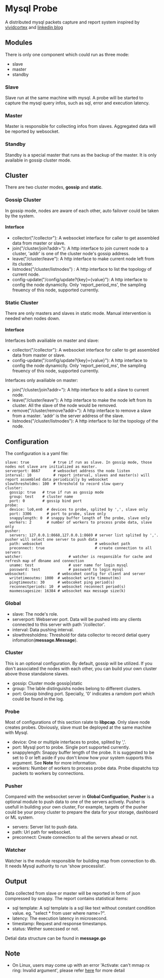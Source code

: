 # Mysql Probe
A distributed mysql packets capture and report system inspired by [vividcortex](https://www.vividcortex.com/) and [linkedin blog](https://engineering.linkedin.com/blog/2017/09/query-analyzer--a-tool-for-analyzing-mysql-queries-without-overh)

## Modules
There is only one component which could run as three mode:
* slave
* master
* standby

### Slave
Slave run at the same machine with mysql. A probe will be started to capture the mysql query infos, such as sql, error and execution latency.

### Master
Master is responsible for collecting infos from slaves. Aggregated data will be reported by websocket.

### Standby
Standby is a special master that runs as the backup of the master. It is only available in gossip cluster mode.

## Cluster
There are two cluster modes, **gossip** and **static**. 

### Gossip Cluster
In gossip mode, nodes are aware of each other, auto failover could be taken by the system.

#### Interface
* collector("/collector"): A websocket interface for caller to get assembled data from master or slave.
* join("/cluster/join?addr="): A http interface to join current node to a cluster, 'addr' is one of the cluster node's gossip address.
* leave("/cluster/leave"): A http interface to make current node left from its cluster.
* listnodes("/cluster/listnodes") : A http interface to list the topology of current node.
* config-update("/config/update?{key}={value}"): A http interface to config the node dynamiclly. Only 'report\_period\_ms', the sampling freuency of this node, supported currently.

### Static Cluster
There are only masters and slaves in static mode. Manual intervention is needed when nodes down.

#### Interface

Interfaces both availiable on master and slave:

* collector("/collector"): A websocket interface for caller to get assembled data from master or slave.
* config-update("/config/update?{key}={value}"): A http interface to config the node dynamiclly. Only 'report\_period\_ms', the sampling freuency of this node, supported currently. 

Interfaces only availiable on master:

* join("/cluster/join?addr="): A http interface to add a slave to current node.
* leave("/cluster/leave"): A http interface to make the node left from its cluster. All the slave of the node would be removed.
* remove("/cluster/remove?addr="): A http interface to remove a slave from a master. 'addr' is the server address of the slave.
* listnodes("/cluster/listnodes"): A http interface to list the topology of the node.

## Configuration
The configuration is a yaml file:

	slave: true           # true if run as slave. In gossip mode, those nodes not slave are initialized as master. 
	serverport: 8667      # websocket address the node listen
	interval: 10          # report interval, slaves and master(s) will report assembled data periodically by websocket
	slowthresholdms: 100  # threshold to record slow query
	cluster:
	  gossip: true   # true if run as gossip mode
  	  group: test    # cluster name
  	  port: 0        # gossip bind port
	probe:
	  device: lo0,en0  # devices to probe, splited by ',', slave only
	  port: 3306       # port to probe, slave only
	  snappylength: 0  # snappy buffer length of the probe, slave only
	  workers: 2       # number of workers to process probe data, slave only
	pusher:
	  servers: 127.0.0.1:8668,127.0.0.1:8669 # server list splited by ','. pusher will select one server to push data
	  path: websocket                        # websocket path
	  preconnect: true                       # create connection to all servers
	watcher:                     # watcher is responsible for cache and refresh map of dbname and connection
	  uname: test                # user name for login mysql
	  passward: test             # passward to login mysql
	websocket:              # webscoket config for client and server
	  writetimeoutms: 1000  # websocket write timeout(ms)
	  pingtimeouts: 30      # webscoket ping period(s)
	  reconnectperiods: 10  # websocket reconnect period(s)
	  maxmessagesize: 16384 # websocket max message size(k)

### Global

* slave: The node's role.
* serverport: Webserver port. Data will be pushed into any clients connected to this server with path '/collector'.
* interval: Data pushing interval.
* slowthresholdms: Threshold for data collector to record detial query infomation(**message.Message**).

### Cluster

This is an optional configuration. By default, gossip will be utilized. If you don't associated the nodes with each other, you can build your own cluster above those standalone slaves.

* gossip: Cluster mode gossip|static
* group: The lable distinguishs nodes belong to different clusters.
* port: Gossip binding port. Specially, '0' indicates a ramdom port which could be found in the log.

### Probe

Most of configurations of this section ralate to **libpcap**. Only slave node creates probes. Obviously, slave must be deployed at the same machine with Mysql.

* device: One or multiple interfaces to probe, splited by ','.
* port: Mysql port to probe. Single port supported currently.
* snappylength: Snappy buffer length of the probe. It is suggested to be set to 0 or left aside if you don't know how your system supports this argument. See **Note** for more information.
* workers: Number of workers to process probe data. Probe dispatchs tcp packets to workers by connections.

### Pusher

Compared with the websocket server in **Global Configuation**, **Pusher** is a optional module to push data to one of the servers actively. Pusher is usefull in building your own cluster, For example, targets of the pusher could be your proxy cluster to prepare the data for your storage, dashboard or ML system.

* servers: Server list to push data.
* path: Url path for websocket.
* preconnect: Create connection to all the servers ahead or not.

### Watcher

Watcher is the module responsible for building map from connection to db. It needs Mysql authority to run 'show processlist'.

## Output
Data collected from slave or master will be reported in form of json compressed by snappy. The report contains statistical items:

* sql template: A sql template is a sql like text without constant condition value. eg. "select * from user where name=?".
* latency: The execution latency in microsecond.
* timestamp: Request and response timestamps.
* status: Wether sueecssed or not.

Detial data structure can be found in **message.go**

## Note
* On Linux, users may come up with an error 'Activate: can't mmap rx ring: Invalid argument', please refer [here](https://stackoverflow.com/questions/11397367/issue-in-pcap-set-buffer-size) for more detail
